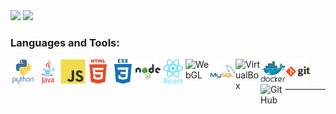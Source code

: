 

<picture>
  <source
    srcset="https://github-readme-stats.vercel.app/api?username=2Pillows&show_icons=true&theme=holi&hide_rank=true"
    media="(prefers-color-scheme: dark)"
  />
  <source
    srcset="https://github-readme-stats.vercel.app/api?username=2Pillows&show_icons=true&theme=default&hide_rank=true"
    media="(prefers-color-scheme: light), (prefers-color-scheme: no-preference)"
  />
  <img src="https://github-readme-stats.vercel.app/api?username=2Pillows&show_icons=true&hide_rank=true" />
</picture>

<picture>
  <source
    srcset="https://github-readme-stats.vercel.app/api/top-langs?username=2Pillows&theme=holi&layout=compact"
    media="(prefers-color-scheme: dark)"
  />
  <source
    srcset="https://github-readme-stats.vercel.app/api/top-langs?username=2Pillows&theme=default&layout=compact"
    media="(prefers-color-scheme: light), (prefers-color-scheme: no-preference)"
  />
  <img src="https://github-readme-stats.vercel.app/api/top-langs?username=2Pillows&layout=compact" />
</picture>

### Languages and Tools:

<p stlye="align-items: center;">
  <img align="left" alt="Python" width="40px" src="https://raw.githubusercontent.com/devicons/devicon/master/icons/python/python-original-wordmark.svg" />
  <img align="left" alt="Java" width="40px" src="https://raw.githubusercontent.com/devicons/devicon/master/icons/java/java-original-wordmark.svg" />
  <img align="left" alt="JavaScript" width="40px" src="https://raw.githubusercontent.com/devicons/devicon/master/icons/javascript/javascript-original.svg" />
  <img align="left" alt="HTML" width="40px" src="https://raw.githubusercontent.com/devicons/devicon/master/icons/html5/html5-plain-wordmark.svg" />
  <img align="left" alt="CSS" width="40px" src="https://raw.githubusercontent.com/devicons/devicon/master/icons/css3/css3-plain-wordmark.svg" />
  <!--<img align="left" alt="C#" width="40px" src="https://raw.githubusercontent.com/devicons/devicon/master/icons/csharp/csharp-original.svg" /> -->
  <!--<img align="left" alt="C++" width="40px" src="https://raw.githubusercontent.com/devicons/devicon/master/icons/cplusplus/cplusplus-original.svg" /> -->
  <img align="left" alt="Node.js" width="40px" src="https://raw.githubusercontent.com/devicons/devicon/master/icons/nodejs/nodejs-original-wordmark.svg" />
  <img align="left" alt="React" width="40px" src="https://raw.githubusercontent.com/devicons/devicon/master/icons/react/react-original-wordmark.svg" /> 
  <img align="left" align-items="center" alt="WebGL" width="40px" src="https://upload.wikimedia.org/wikipedia/commons/2/25/WebGL_Logo.svg">
  <!--<img align="left" alt="Puppeteer" width="40px" src="https://raw.githubusercontent.com/devicons/devicon/master/icons/puppeteer/puppeteer-original.svg" /> -->
  <!--<img align="left" alt="Android" width="40px" src="https://raw.githubusercontent.com/devicons/devicon/master/icons/android/android-original-wordmark.svg" /> -->
  <img align="left" alt="MySQL" width="40px" src="https://raw.githubusercontent.com/devicons/devicon/master/icons/mysql/mysql-original-wordmark.svg" />
  <img align="left" alt="VirtualBox" width="40px" src="https://upload.wikimedia.org/wikipedia/commons/d/d5/Virtualbox_logo.png">
  <img align="left" alt="Docker" width="40px" src="https://raw.githubusercontent.com/devicons/devicon/master/icons/docker/docker-original-wordmark.svg" />
  <img align="left" alt="Git" width="40px" src="https://raw.githubusercontent.com/devicons/devicon/master/icons/git/git-original-wordmark.svg" />
  <img align="left" alt="GitHub" width="40px" src="https://user-images.githubusercontent.com/3369400/139447912-e0f43f33-6d9f-45f8-be46-2df5bbc91289.png">
</p>




<br />
<br />

---

